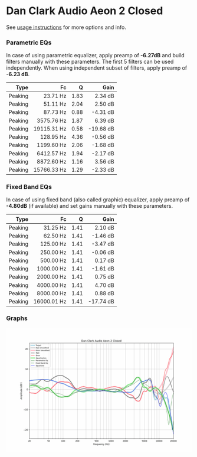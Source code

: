 # Dan Clark Audio Aeon 2 Closed
See [usage instructions](https://github.com/jaakkopasanen/AutoEq#usage) for more options and info.

### Parametric EQs
In case of using parametric equalizer, apply preamp of **-6.27dB** and build filters manually
with these parameters. The first 5 filters can be used independently.
When using independent subset of filters, apply preamp of **-6.23 dB**.

| Type    | Fc          |    Q | Gain      |
|--------:|------------:|-----:|----------:|
| Peaking | 23.71 Hz    | 1.83 | 2.34 dB   |
| Peaking | 51.11 Hz    | 2.04 | 2.50 dB   |
| Peaking | 87.73 Hz    | 0.88 | -4.31 dB  |
| Peaking | 3575.76 Hz  | 1.87 | 6.39 dB   |
| Peaking | 19115.31 Hz | 0.58 | -19.68 dB |
| Peaking | 128.95 Hz   | 4.36 | -0.56 dB  |
| Peaking | 1199.60 Hz  | 2.06 | -1.68 dB  |
| Peaking | 6412.57 Hz  | 1.94 | -2.17 dB  |
| Peaking | 8872.60 Hz  | 1.16 | 3.56 dB   |
| Peaking | 15766.33 Hz | 1.29 | -2.33 dB  |

### Fixed Band EQs
In case of using fixed band (also called graphic) equalizer, apply preamp of **-4.80dB**
(if available) and set gains manually with these parameters.

| Type    | Fc          |    Q | Gain      |
|--------:|------------:|-----:|----------:|
| Peaking | 31.25 Hz    | 1.41 | 2.10 dB   |
| Peaking | 62.50 Hz    | 1.41 | -1.46 dB  |
| Peaking | 125.00 Hz   | 1.41 | -3.47 dB  |
| Peaking | 250.00 Hz   | 1.41 | -0.06 dB  |
| Peaking | 500.00 Hz   | 1.41 | 0.17 dB   |
| Peaking | 1000.00 Hz  | 1.41 | -1.61 dB  |
| Peaking | 2000.00 Hz  | 1.41 | 0.75 dB   |
| Peaking | 4000.00 Hz  | 1.41 | 4.70 dB   |
| Peaking | 8000.00 Hz  | 1.41 | 0.88 dB   |
| Peaking | 16000.01 Hz | 1.41 | -17.74 dB |

### Graphs
![](./Dan%20Clark%20Audio%20Aeon%202%20Closed.png)